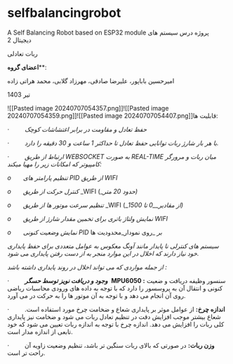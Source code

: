 # selfbalancingrobot
A Self Balancing Robot based on ESP32 module
پروژه درس سیستم های دیجیتال 2

ربات تعادلی

**اعضای گروه****:

امیرحسین باباپور، علیرضا صادقی، مهرزاد گلابی، محمد هراتی زاده

تیر 1403

![[Pasted image 20240707054357.png]]![[Pasted image 20240707054359.png]]![[Pasted image 20240707054407.png]]قابلیت ها:

_·_         _حفظ تعادل و مقاومت در برابر اغتشاشات کوچک_

_·_         _با هر بار شارژ ربات توانایی حفظ تعادل تا_ _حداکثر_ _1 ساعت و 30 دقیقه را دارد._

_·_         _ارتباط از طریق_ _WEBSOCKET_ _به صورت_ _REAL-TIME_ _میان ربات و مرورگر کامپیوتر که امکانات زیر را مهیا میکند:_

_o_       _تنظیم پارامتر های_ _PID_ _از طریق_ _WIFI_

_o_       _کنترل حرکت از طریق_ _WIFI (__حدود 20 متر)_

_o_       _تنظیم سرعت موتور ها از طریق_ _WIFI (__از مقادیر__0 تا 1500)_

_o_       _نمایش ولتاژ باتری برای تخمین مقدار شارژ از طریق_ _WIFI_

_o_       _نمایش وضعیت کنونی_ _PID_ _بر_ _روی نمودار_محدودیت ها

_سیستم های کنترلی نا پایدار مانند آونگ معکوس به عوامل متعددی برای حفظ پایداری خود نیاز دارند که اخلال در این موارد منجر به از دست رفتن پایداری می شود._

_از جمله مواردی که می تواند اخلال در روند پایداری داشته باشد :_

·         _**وجود و دریافت نویز توسط حسگر**_  **MPU6050 :** سنسور وظیفه دریافت و ضعیت کنونی و انتقال آن به پروسسور را دارد که با توجه به داده های ورودی محاسبات ریاضی روی آن انجام می دهد و با توجه به آن موتور ها را به حرکت در می آورد.

·         **اندازه چرخ:** از عوامل موثر بر پایداری شعاع و ضخامت چرخ مورد استفاده است. شعاع بیشتر موجب افزایش دقت در تنظیم تعادل ربات می شود و ضخامت نیز پایداری کلی ربات را افزایش می دهد. اندازه چرخ با توجه به اندازه ربات تعیین می شود که خود تابعی از اندازه مدار است.

·         **وزن ربات:** در صورتی که بالای ربات سنگین تر باشد، تنظیم وضعیت زاویه آن راحت تر است.